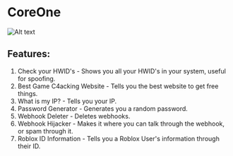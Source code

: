 # CoreOne

![Alt text](path/to/your/image.png)

## Features:

1. Check your HWID's - Shows you all your HWID's in your system, useful for spoofing.
2. Best Game C4acking Website - Tells you the best website to get free things.
3. What is my IP? - Tells you your IP.
4. Password Generator - Generates you a random password.
5. Webhook Deleter - Deletes webhooks.
6. Webhook Hijacker - Makes it where you can talk through the webhook, or spam through it.
7. Roblox ID Information - Tells you a Roblox User's information through their ID.
